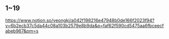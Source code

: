 ## 1~19

https://www.notion.so/yeongki/a042f198216e47948b0de166f2023f94?v=6b2ecb37c5da44c08a103b2579e8b9da&p=faf62f590cd5475aa6fbceecfabeb967&pm=s
